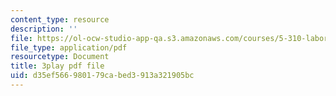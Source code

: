 ```yaml
---
content_type: resource
description: ''
file: https://ol-ocw-studio-app-qa.s3.amazonaws.com/courses/5-310-laboratory-chemistry-fall-2019/d35ef566980179cabed3913a321905bc_sV_yiHbMUF8.pdf
file_type: application/pdf
resourcetype: Document
title: 3play pdf file
uid: d35ef566-9801-79ca-bed3-913a321905bc
---
```

